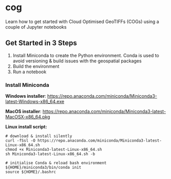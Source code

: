 # cog
Learn how to get started with Cloud Optimised GeoTIFFs (COGs) using a couple of Jupyter notebooks

## Get Started in 3 Steps

1. Install Miniconda to create the Python environment. Conda is used to avoid versioning & build issues with the geospatial packages
2. Build the environment
3. Run a notebook

### Install Miniconda

**Windows installer**: https://repo.anaconda.com/miniconda/Miniconda3-latest-Windows-x86_64.exe

**MacOS installer**: https://repo.anaconda.com/miniconda/Miniconda3-latest-MacOSX-x86_64.pkg

**Linux install script:**

```
# download & install silently
curl -fSsl -O https://repo.anaconda.com/miniconda/Miniconda3-latest-Linux-x86_64.sh
chmod +x Miniconda3-latest-Linux-x86_64.sh
sh Miniconda3-latest-Linux-x86_64.sh -b

# initialise Conda & reload bash environment
${HOME}/miniconda3/bin/conda init
source ${HOME}/.bashrc
```
